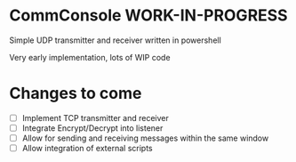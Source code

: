 # CommConsole WORK-IN-PROGRESS

Simple UDP transmitter and receiver written in powershell

Very early implementation, lots of WIP code

# Changes to come
- [ ] Implement TCP transmitter and receiver
- [ ] Integrate Encrypt/Decrypt into listener
- [ ] Allow for sending and receiving messages within the same window
- [ ] Allow integration of external scripts
